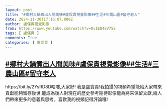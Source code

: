 ```yaml
---
layout: post
title: "#鄉村大鍋煮出人間美味#盧保貴視覺影像##生活#三農山區#留守老人"
date: 2024-11-30T17:16:07.000Z
author: 盧保貴視覺影像
from: https://www.youtube.com/watch?v=DvIEQ4EV7SE
tags: [ 盧保貴 ]
comments: True
categories: [ 盧保貴 ]
---
```

<!--1732986967000-->
[#鄉村大鍋煮出人間美味#盧保貴視覺影像##生活#三農山區#留守老人](https://www.youtube.com/watch?v=DvIEQ4EV7SE)
------

<div>
https://bit.ly/2YsRD8D哈嘍,大家好! 我是盧寶貴!我拍攝的視頻希望能給大家帶來貢獻能夠留存後世,能成為後人對現在的歷史參考期待影像能為將來保留文獻,給人們帶來更多的意義與思考。喜歡我的視頻記得評論哦!
</div>

